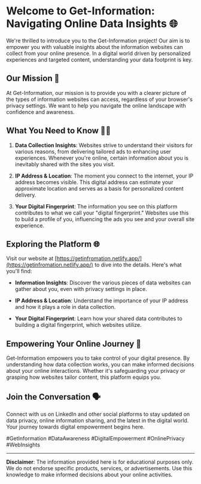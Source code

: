# Welcome to Get-Information: Navigating Online Data Insights 🌐

We're thrilled to introduce you to the Get-Information project! Our aim is to empower you with valuable insights about the information websites can collect from your online presence. In a digital world driven by personalized experiences and targeted content, understanding your data footprint is key.

## Our Mission 🚀

At Get-Information, our mission is to provide you with a clearer picture of the types of information websites can access, regardless of your browser's privacy settings. We want to help you navigate the online landscape with confidence and awareness.

## What You Need to Know 🕵️‍♂️

1. **Data Collection Insights**: Websites strive to understand their visitors for various reasons, from delivering tailored ads to enhancing user experiences. Whenever you're online, certain information about you is inevitably shared with the sites you visit.

2. **IP Address & Location**: The moment you connect to the internet, your IP address becomes visible. This digital address can estimate your approximate location and serves as a basis for personalized content delivery.

3. **Your Digital Fingerprint**: The information you see on this platform contributes to what we call your "digital fingerprint." Websites use this to build a profile of you, influencing the ads you see and your overall site experience.

## Exploring the Platform 🌐

Visit our website at [https://getinfromation.netlify.app/](https://getinfromation.netlify.app/) to dive into the details. Here's what you'll find:

- **Information Insights**: Discover the various pieces of data websites can gather about you, even with privacy settings in place.

- **IP Address & Location**: Understand the importance of your IP address and how it plays a role in data collection.

- **Your Digital Fingerprint**: Learn how your shared data contributes to building a digital fingerprint, which websites utilize.

## Empowering Your Online Journey 🌱

Get-Information empowers you to take control of your digital presence. By understanding how data collection works, you can make informed decisions about your online interactions. Whether it's safeguarding your privacy or grasping how websites tailor content, this platform equips you.

## Join the Conversation 🗣️

Connect with us on LinkedIn and other social platforms to stay updated on data privacy, online information sharing, and the latest in the digital world. Your journey towards digital empowerment begins here.

#GetInformation #DataAwareness #DigitalEmpowerment #OnlinePrivacy #WebInsights

---

**Disclaimer**: The information provided here is for educational purposes only. We do not endorse specific products, services, or advertisements. Use this knowledge to make informed decisions about your online activities.
